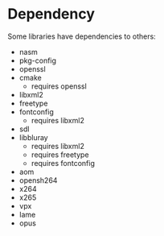 # Dependency
Some libraries have dependencies to others:
- nasm
- pkg-config
- openssl
- cmake
    - requires openssl
- libxml2
- freetype
- fontconfig
    - requires libxml2
- sdl
- libbluray
    - requires libxml2
    - requires freetype
    - requires fontconfig
- aom
- opensh264
- x264
- x265
- vpx
- lame
- opus
